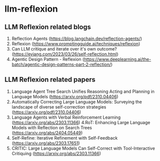 # llm-reflexion
## LLM Reflexion related blogs

1. Reflection Agents (https://blog.langchain.dev/reflection-agents/)
2. Reflexion (https://www.promptingguide.ai/techniques/reflexion)
3. Can LLM critique and iterate over it's own outcome? (https://evjang.com/2023/03/26/self-reflection.html)
4. Agentic Design Pattern - Reflexion (https://www.deeplearning.ai/the-batch/agentic-design-patterns-part-2-reflection/) 

## LLM Reflexion related papers

1. Language Agent Tree Search Unifies Reasoning Acting and Planning in Language Models (https://arxiv.org/pdf/2310.04406)
2. Automatically Correcting Large Language Models: Surveying the landscape of diverse self-correction strategies (https://arxiv.org/pdf/2310.04406)
3. Language Agents with Verbal Reinforcement Learning (https://arxiv.org/abs/2303.11366)
4.RoT: Enhancing Large Language Models with Reflection on Search Trees (https://arxiv.org/abs/2404.05449)
5. Self-Refine: Iterative Refinement with Self-Feedback (https://arxiv.org/abs/2303.17651)
6. CRITIC: Large Language Models Can Self-Correct with Tool-Interactive Critiquing (https://arxiv.org/abs/2303.11366)


 



